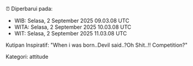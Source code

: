 ⏰ Diperbarui pada:
- WIB: Selasa, 2 September 2025 09.03.08 UTC
- WITA: Selasa, 2 September 2025 10.03.08 UTC
- WIT: Selasa, 2 September 2025 11.03.08 UTC

Kutipan Inspiratif:
"When i was born..Devil said..?Oh Shit..!! Competition?"


Kategori: attitude

